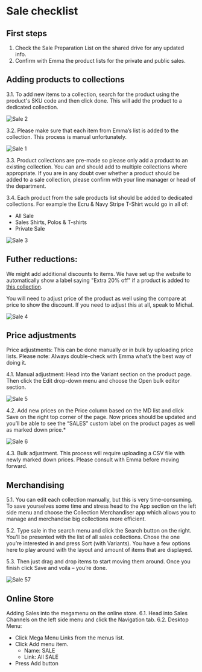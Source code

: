 # Sale checklist

## First steps
1.	Check the Sale Preparation List on the shared drive for any updated info. 
2.	Confirm with Emma the product lists for the private and public sales.

## Adding products to collections
3.1. To add new items to a collection, search for the product using the product's SKU code and then click done. This will add the product to a dedicated collection.

![Sale 2](/_media/sale2.png ':size=50%')

3.2. Please make sure that each item from Emma’s list is added to the collection. This process is manual unfortunately.

![Sale 1](/_media/sale1.png ':size=50%')
 
3.3. Product collections are pre-made so please only add a product to an existing collection. You can and should add to multiple collections where appropriate. If you are in any doubt over whether a product should be added to a sale collection, please confirm with your line manager or head of the department. 
 
3.4. Each product from the sale products list should be added to dedicated collections. For example the Ecru & Navy Stripe T-Shirt would go in all of: 
* All Sale
* Sales Shirts, Polos & T-shirts 
* Private Sale 

![Sale 3](/_media/sale3.png ':size=50%')
 
## Futher reductions: 
We might add additional discounts to items. We have set up the website to automatically show a label saying "Extra 20% off" if a product is added to [this collection](https://sirplus.myshopify.com/admin/collections/264768061488).

You will need to adjust price of the product as well using the compare at price to show the discount. If you need to adjust this at all, speak to Michal.

![Sale 4](/_media/sale4.png ':size=50%')

## Price adjustments
Price adjustments: This can be done manually or in bulk by uploading price lists. Please note: Always double-check with Emma what’s the best way of doing it. 

4.1. Manual adjustment: 
Head into the Variant section on the product page. Then click the Edit drop-down menu and choose the Open bulk editor section.
  
![Sale 5](/_media/sale5.png ':size=50%')  
  
4.2. Add new prices on the Price column based on the MD list and click Save on the right top corner of the page. Now prices should be updated and you’ll be able to see the “SALES” custom label on the product pages as well as marked down price.*

![Sale 6](/_media/sale6.png ':size=50%')

4.3. Bulk adjustment. 
This process will require uploading a CSV file with newly marked down prices. Please consult with Emma before moving forward.  

## Merchandising
5.1. You can edit each collection manually, but this is very time-consuming. To save yourselves some time and stress head to the App section on the left side menu and choose the Collection Merchandiser app which allows you to manage and merchandise big collections more efficient. 

5.2. Type sale in the search menu and click the Search button on the right. You’ll be presented with the list of all sales collections. Chose the one you’re interested in and press Sort (with Variants). You have a few options here to play around with the layout and amount of items that are displayed. 

5.3. Then just drag and drop items to start moving them around. Once you finish click Save and voila – you’re done.

![Sale 57](/_media/sale7.png ':size=50%')

## Online Store
Adding Sales into the megamenu on the online store. 
6.1. Head into Sales Channels on the left side menu and click the Navigation tab. 
6.2. Desktop Menu: 
* Click Mega Menu Links from the menus list. 
* Click Add menu item. 
    * Name: SALE 
    * Link: All SALE 
* Press Add button
